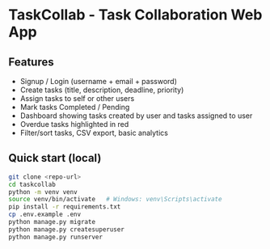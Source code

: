 # TaskCollab - Task Collaboration Web App

## Features
- Signup / Login (username + email + password)
- Create tasks (title, description, deadline, priority)
- Assign tasks to self or other users
- Mark tasks Completed / Pending
- Dashboard showing tasks created by user and tasks assigned to user
- Overdue tasks highlighted in red
- Filter/sort tasks, CSV export, basic analytics

## Quick start (local)
```bash
git clone <repo-url>
cd taskcollab
python -m venv venv
source venv/bin/activate   # Windows: venv\Scripts\activate
pip install -r requirements.txt
cp .env.example .env
python manage.py migrate
python manage.py createsuperuser
python manage.py runserver
